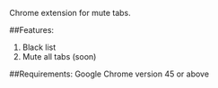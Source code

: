Chrome extension for mute tabs.

##Features:
1. Black list
2. Mute all tabs (soon)

##Requirements:
Google Chrome version 45 or above
